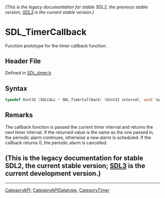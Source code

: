 ###### (This is the legacy documentation for stable SDL2, the previous stable version; [SDL3](https://wiki.libsdl.org/SDL3/) is the current stable version.)
# SDL_TimerCallback

Function prototype for the timer callback function.

## Header File

Defined in [SDL_timer.h](https://github.com/libsdl-org/SDL/blob/SDL2/include/SDL_timer.h)

## Syntax

```c
typedef Uint32 (SDLCALL * SDL_TimerCallback) (Uint32 interval, void *param);
```

## Remarks

The callback function is passed the current timer interval and returns the
next timer interval. If the returned value is the same as the one passed
in, the periodic alarm continues, otherwise a new alarm is scheduled. If
the callback returns 0, the periodic alarm is cancelled.

## (This is the legacy documentation for stable SDL2, the current stable version; [SDL3](https://wiki.libsdl.org/SDL3/) is the current development version.)



----
[CategoryAPI](CategoryAPI), [CategoryAPIDatatype](CategoryAPIDatatype), [CategoryTimer](CategoryTimer)

